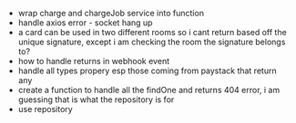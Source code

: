 - wrap charge and chargeJob service into function
- handle axios error - socket hang up
- a card can be used in two different rooms so i cant return based off the unique signature, except i am checking the room the signature belongs to?
- how to handle returns in webhook event
- handle all types propery esp those coming from paystack that return any
- create a function to handle all the findOne and returns 404 error, i am guessing that is what the repository is for
- use repository

